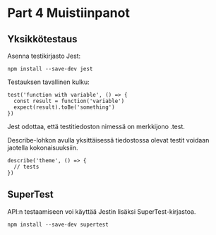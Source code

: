 # Part 4 Muistiinpanot

## Yksikkötestaus
Asenna testikirjasto Jest:
```console
npm install --save-dev jest
```

Testauksen tavallinen kulku:
```console
test('function with variable', () => {
  const result = function('variable')
  expect(result).toBe('something')
})
```
Jest odottaa, että testitiedoston nimessä on merkkijono .test.

Describe-lohkon avulla yksittäisessä tiedostossa olevat testit voidaan jaotella kokonaisuuksiin.
```console
describe('theme', () => {
  // tests
})
```

## SuperTest
API:n testaamiseen voi käyttää Jestin lisäksi SuperTest-kirjastoa.
```console
npm install --save-dev supertest
```
